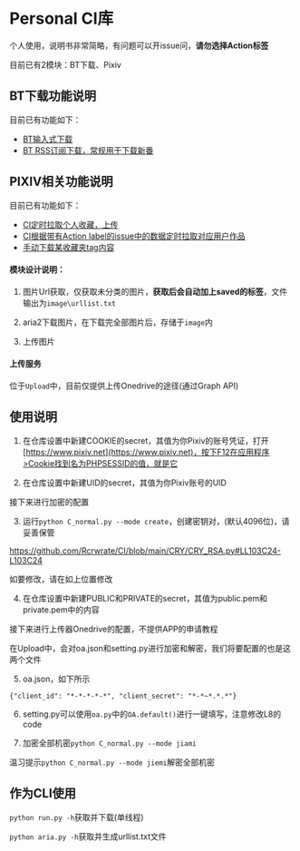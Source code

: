 # Personal CI库

个人使用，说明书非常简略，有问题可以开issue问，**请勿选择Action标签**

目前已有2模块：BT下载、Pixiv

## BT下载功能说明

目前已有功能如下：

- [BT输入式下载](https://github.com/Rcrwrate/CI/blob/main/.github/workflows/BT.yml)
- [BT RSS订阅下载，常规用于下载新番](https://github.com/Rcrwrate/CI/blob/main/.github/workflows/BtRSS.yml)


## PIXIV相关功能说明

目前已有功能如下：

- [CI定时拉取个人收藏，上传](https://github.com/Rcrwrate/CI/blob/main/.github/workflows/Aria2.yml)
- [CI根据带有Action label的issue中的数据定时拉取对应用户作品](https://github.com/Rcrwrate/CI/blob/main/.github/workflows/issue.yml)
- [手动下载某收藏夹tag内容](https://github.com/Rcrwrate/CI/blob/main/.github/workflows/input.yml)

#### 模块设计说明：

1. 图片Url获取，仅获取未分类的图片，**获取后会自动加上saved的标签**，文件输出为`image\urllist.txt`

2. aria2下载图片，在下载完全部图片后，存储于`image`内

3. 上传图片

#### 上传服务

位于`Upload`中，目前仅提供上传Onedrive的途径(通过Graph API)

## 使用说明

1. 在仓库设置中新建COOKIE的secret，其值为你Pixiv的账号凭证，打开[https://www.pixiv.net](https://www.pixiv.net)，按下F12在应用程序>Cookie找到名为PHPSESSID的值，就是它

2. 在仓库设置中新建UID的secret，其值为你Pixiv账号的UID

接下来进行加密的配置

3. 运行`python C_normal.py --mode create`，创建密钥对，(默认4096位)，请妥善保管

https://github.com/Rcrwrate/CI/blob/main/CRY/CRY_RSA.py#LL103C24-L103C24

如要修改，请在如上位置修改

4. 在仓库设置中新建PUBLIC和PRIVATE的secret，其值为public.pem和private.pem中的内容

接下来进行上传器Onedrive的配置，不提供APP的申请教程

在Upload中，会对oa.json和setting.py进行加密和解密，我们将要配置的也是这两个文件

5. oa.json，如下所示

`{"client_id": "*-*-*-*-*", "client_secret": "*-*~*.*.*"}`

6. setting.py可以使用`oa.py`中的`OA.default()`进行一键填写，注意修改L8的code

7. 加密全部机密`python C_normal.py --mode jiami`

温习提示`python C_normal.py --mode jiemi`解密全部机密

## 作为CLI使用

`python run.py -h`获取并下载(单线程)

`python aria.py -h`获取并生成urllist.txt文件
